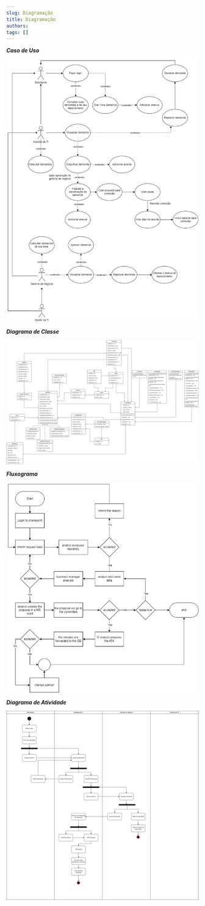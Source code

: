 ```yaml
---
slug: Diagramação
title: Diagramação
authors: 
tags: []
---
```


***Caso de Uso***

![Docusaurus Plushie](./2021-08-26-welcome/Diagrama%20de%20Caso%20de%20Uso%20Gedesti.png)

***Diagrama de Classe***

![Docusaurus Plushie](./2021-08-26-welcome/Diagrama%20de%20Classe%20-%20Gedesti.png)

***Fluxograma***

![Docusaurus Plushie](./2021-08-26-welcome/Fluxograma%20Gedesti.png)

***Diagrama de Atividade***

![Docusaurus Plushie](./2021-08-26-welcome/Diagrama%20de%20Atividade%20Gedesti.png)
